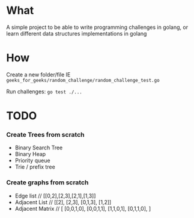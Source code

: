 # What
A simple project to be able to write programming challenges in golang, or learn different data structures implementations in golang

# How
Create a new folder/file IE `geeks_for_geeks/random_challenge/random_challenge_test.go`

Run challenges: `go test ./...`


# TODO
### Create Trees from scratch
* Binary Search Tree
* Binary Heap
* Priority queue
* Trie / prefix tree

### Create graphs from scratch
* Edge list // [[0,2],[2,3],[2,1],[1,3]]
* Adjacent List // [[2], [2,3], [0,1,3], [1,2]]
* Adjacent Matrix //
[
    [0,0,1,0],
    [0,0,1,1],
    [1,1,0,1],
    [0,1,1,0],
]

